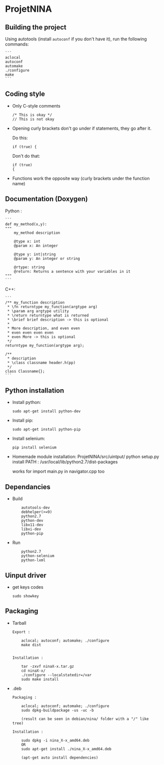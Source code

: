 # ProjetNINA

## Building the project

Using autotools (install `autoconf` if you don't have it), run the following commands:

	```
	aclocal
	autoconf
	automake
	./configure
	make
	```

## Coding style

- Only C-style comments

	```
	/* This is okay */
	// This is not okay
	```

- Opening curly brackets don't go under if statements, they go after it.

	Do this:

	```
	if (true) {   
	```

	Don't do that:

	```
	if (true)
	{
	```

- Functions work the opposite way (curly brackets under the function name)

## Documentation (Doxygen)

Python :

	```
	def my_method(x,y):
	"""
		my_method description

		@type x: int
		@param x: An integer

		@type y: int|string
		@param y: An integer or string

		@rtype: string
		@return: Returns a sentence with your variables in it
	"""
	```

C++:

	```
	/** my_function description
	 * \fn returntype my_function(argtype arg)
	 * \param arg argtype utility
	 * \return returntype what is returned
	 * \brief brief description -> this is optional
	 *
	 * More description, and even even
	 * even even even even
	 * even More -> this is optional
	 */
	returntype my_function(argtype arg);

	/**
	 * description
	 * \class classname header.h(pp)
	 */
	class Classname{};
	```

## Python installation

- Install python:
	```
	sudo apt-get install python-dev
	```

- Install pip:
	```
	sudo apt-get install python-pip
	```

- Install selenium:
	```
	pip install selenium
	```

- Homemade module installation:
	ProjetNINA/src/uintput/ python setup.py install
	PATH : /usr/local/lib/python2.7/dist-packages

	works for import main.py in navigator.cpp too


## Dependancies

- Build
	
	```
		autotools-dev
		debhelper(>=9)
		python2.7
		python-dev
		libx11-dev
		libxi-dev
		python-pip
	```

- Run
	
	```
		python2.7
		python-selenium
		python-lxml
	```

## Uinput driver
- get keys codes
	```
	sudo showkey
	```

## Packaging
- Tarball
	```
	Export :

		aclocal; autoconf; automake; ./configure
		make dist


	Installation :

		tar -zxvf ninaX-x.tar.gz
		cd ninaX-x/
		./configure --localstatedir=/var
		sudo make install
	```

- .deb
	```
	Packaging :
	
		aclocal; autoconf; automake; ./configure
		sudo dpkg-buildpackage -us -uc -b 

		(result can be seen in debian/nina/ folder with a "/" like tree)

	Installation :

		sudo dpkg -i nina_X-x_amd64.deb
		OR
		sudo apt-get install ./nina_X-x_amd64.deb

		(apt-get auto install dependencies)
	```
